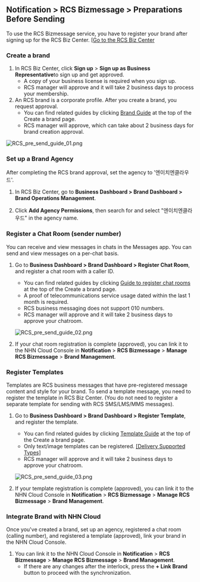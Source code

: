 ## Notification > RCS Bizmessage > Preparations Before Sending

To use the RCS Bizmessage service, you have to register your brand after signing up for the RCS Biz Center. [[Go to the RCS Biz Center](https://www.rcsbizcenter.com/main)

### Create a brand
1. In RCS Biz Center, click **Sign up** > **Sign up as Business Representative**to sign up and get approved.
    * A copy of your business license is required when you sign up.
    * RCS manager will approve and it will take 2 business days to process your membership.
2. An RCS brand is a corporate profile. After you create a brand, you request approval.
    * You can find related guides by clicking [Brand Guide](https://www.rcsbizcenter.com/GuideBrand) at the top of the Create a brand page.
    * RCS manager will approve, which can take about 2 business days for brand creation approval.

![RCS_pre_send_guide_01.png](https://static.toastoven.net/prod_rcs/ko/RCS_pre_send_guide_01.png)

### Set up a Brand Agency
After completing the RCS brand approval, set the agency to '엔이치엔클라우드'.

1. In RCS Biz Center, go to **Business Dashboard > Brand Dashboard > Brand Operations Management**.

2. Click **Add Agency Permissions**, then search for and select "엔이치엔클라우드" in the agency name.

### Register a Chat Room (sender number)
You can receive and view messages in chats in the Messages app. You can send and view messages on a per-chat basis.

1. Go to **Business Dashboard > Brand Dashboard > Register Chat Room**, and register a chat room with a caller ID.
    * You can find related guides by clicking [Guide to register chat rooms](https://www.rcsbizcenter.com/Chatbot#section01) at the top of the Create a brand page.
    * A proof of telecommunications service usage dated within the last 1 month is required.
    * RCS business messaging does not support 010 numbers.
    * RCS manager will approve and it will take 2 business days to approve your chatroom.

    ![RCS_pre_send_guide_02.png](https://static.toastoven.net/prod_rcs/ko/RCS_pre_send_guide_02.png)

2. If your chat room registration is complete (approved), you can link it to the NHN Cloud Console in **Notification** > **RCS Bizmessage** > **Manage RCS Bizmessage** > **Brand Management**.

### Register Templates 
Templates are RCS business messages that have pre-registered message content and style for your brand.
To send a template message, you need to register the template in RCS Biz Center. (You do not need to register a separate template for sending with RCS SMS/LMS/MMS messages).

1. Go to **Business Dashboard > Brand Dashboard > Register Template**, and register the template.
    * You can find related guides by clicking [Template Guide](https://www.rcsbizcenter.com/RcsMessageType#section04) at the top of the Create a brand page.
    * Only text/image templates can be registered. [[Delivery Supported Types]](./overview)
    * RCS manager will approve and it will take 2 business days to approve your chatroom.

    ![RCS_pre_send_guide_03.png](https://static.toastoven.net/prod_rcs/ko/RCS_pre_send_guide_03.png)

2. If your template registration is complete (approved), you can link it to the NHN Cloud Console in **Notification** > **RCS Bizmessage** > **Manage RCS Bizmessage** > **Brand Management**.

### Integrate Brand with NHN Cloud
Once you've created a brand, set up an agency, registered a chat room (calling number), and registered a template (approved), link your brand in the NHN Cloud Console.

1. You can link it to the NHN Cloud Console in **Notification** > **RCS Bizmessage** > **Manage RCS Bizmessage** > **Brand Management**.
    * If there are any changes after the interlock, press the **+ Link Brand** button to proceed with the synchronization.
